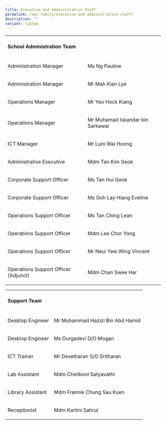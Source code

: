 ```yaml
---
title: Executive and Administrative Staff
permalink: /our-family/executive-and-administrative-staff/
description: ""
variant: tiptap
---
```

<table><tbody><tr><td rowspan="1" colspan="2"><h4>School Administration Team</h4></td></tr><tr><td rowspan="1" colspan="1"><p>Administration Manager</p></td><td rowspan="1" colspan="1"><p>Ms Ng Pauline</p></td></tr><tr><td rowspan="1" colspan="1"><p>Administration Manager</p></td><td rowspan="1" colspan="1"><p>Mr Mah Kian Lye</p></td></tr><tr><td rowspan="1" colspan="1"><p>Operations Manager</p></td><td rowspan="1" colspan="1"><p>Mr Yeo Hock Kiang</p></td></tr><tr><td rowspan="1" colspan="1"><p>Operations Manager</p></td><td rowspan="1" colspan="1"><p>Mr Muhamad Iskandar bin Sarkawai</p></td></tr><tr><td rowspan="1" colspan="1"><p>ICT Manager<br></p></td><td rowspan="1" colspan="1"><p>Mr Lum Wai Hoong<br></p></td></tr><tr><td rowspan="1" colspan="1"><p>Administrative Executive<br></p></td><td rowspan="1" colspan="1"><p>Mdm Tan Kim Geok<br></p></td></tr><tr><td rowspan="1" colspan="1"><p>Corporate Support Officer</p></td><td rowspan="1" colspan="1"><p>Ms Tan Hui Geok</p></td></tr><tr><td rowspan="1" colspan="1"><p>Corporate Support Officer</p></td><td rowspan="1" colspan="1"><p>Ms Goh Lay Hiang Eveline</p></td></tr><tr><td rowspan="1" colspan="1"><p>Operations Support Officer<br></p></td><td rowspan="1" colspan="1"><p>Ms Tan Ching Lean<br></p></td></tr><tr><td rowspan="1" colspan="1"><p>Operations Support Officer</p></td><td rowspan="1" colspan="1"><p>Mdm Lee Chor Yong</p></td></tr><tr><td rowspan="1" colspan="1"><p>Operations Support Officer</p></td><td rowspan="1" colspan="1"><p>Mr Neui Yew Wing Vincent</p></td></tr><tr><td rowspan="1" colspan="1"><p>Operations Support Officer (Adjunct)</p></td><td rowspan="1" colspan="1"><p>Mdm Chan Swee Har</p></td></tr></tbody></table><table><tbody><tr><td rowspan="1" colspan="2"><h4>Support Team</h4></td></tr><tr><td rowspan="1" colspan="1"><p>Desktop Engineer</p></td><td rowspan="1" colspan="1"><p>Mr Muhammad Hazizi Bin Abd Hamid</p></td></tr><tr><td rowspan="1" colspan="1"><p>Desktop Engineer<br></p></td><td rowspan="1" colspan="1"><p>Ms Durgadevi D/O Mogan<br></p></td></tr><tr><td rowspan="1" colspan="1"><p>ICT Trainer<br></p></td><td rowspan="1" colspan="1"><p>Mr Devetharan S/O Sritharan<br></p></td></tr><tr><td rowspan="1" colspan="1"><p>Lab Assistant<br></p></td><td rowspan="1" colspan="1"><p>Mdm Cheliboni Satyavathi</p></td></tr><tr><td rowspan="1" colspan="1"><p>Library Assistant<br></p></td><td rowspan="1" colspan="1"><p>Mdm Frannie Chung Sau Kuen</p></td></tr><tr><td rowspan="1" colspan="1"><p>Receptionist<br></p></td><td rowspan="1" colspan="1"><p>Mdm Kartini Sahrul</p></td></tr></tbody></table><p></p>